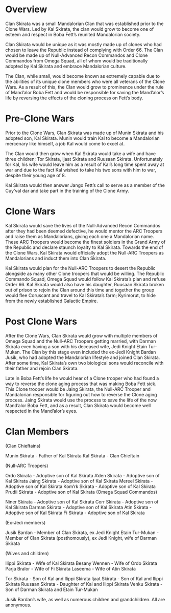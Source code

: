 # Overview

Clan Skirata was a small Mandalorian Clan that was established prior to the Clone Wars.
Led by Kal Skirata, the clan would grow to become one of esteem and respect in Boba Fett’s reunited Mandalorian society.

Clan Skirata would be unique as it was mostly made up of clones who had chosen to leave the Republic instead of complying with Order 66.
The Clan would be made up of Null-Advanced Recon Commandos and Clone Commandos from Omega Squad, all of whom would be traditionally adopted by Kal Skirata and embrace Mandalorian culture.

The Clan, while small, would become known as extremely capable due to the abilities of its unique clone members who were all veterans of the Clone Wars.
As a result of this, the Clan would grow to prominence under the rule of Mand’alor Boba Fett and would be responsible for saving the Mand’alor’s life by reversing the effects of the cloning process on Fett’s body.

# Pre-Clone Wars

Prior to the Clone Wars, Clan Skirata was made up of Munin Skirata and his adopted son, Kal Skirata.
Munin would train Kal to become a Mandalorian mercenary like himself, a job Kal would come to excel at.

The Clan would then grow when Kal Skirata would take a wife and have three children; Tor Skirata, Ijaat Skirata and Ruusaan Skirata.
Unfortunately for Kal, his wife would leave him as a result of Kal’s long time spent away at war and due to the fact Kal wished to take his two sons with him to war, despite their young age of 8.

Kal Skirata would then answer Jango Fett’s call to serve as a member of the Cuy’val dar and take part in the training of the Clone Army.

# Clone Wars

Kal Skirata would save the lives of the Null-Advanced Recon Commandos after they had been deemed defective, he would mentor the ARC Troopers and raise them as Mandalorians, giving each one a Mandalorian name.
These ARC Troopers would become the finest soldiers in the Grand Army of the Republic and declare staunch loyalty to Kal Skirata.
Towards the end of the Clone Wars, Kal Skirata would officially adopt the Null-ARC Troopers as Mandalorians and induct them into Clan Skirata.

Kal Skirata would plan for the Null-ARC Troopers to desert the Republic alongside as many other Clone troopers that would be willing.
The Republic Commando Squad, Omega Squad would follow Kal Skirata’s plan and refuse Order 66.
Kal Skirata would also have his daughter, Ruusaan Skirata broken out of prison to rejoin the Clan around this time and together the group would flee Coruscant and travel to Kal Skirata’s farm; Kyrimorut, to hide from the newly established Galactic Empire.

# Post Clone Wars

After the Clone Wars, Clan Skirata would grow with multiple members of Omega Squad and the Null-ARC Troopers getting married, with Darman Skirata even having a son with his deceased wife, Jedi Knight Etain Tur-Mukan.
The Clan by this stage even included the ex-Jedi Knight Bardan Jusik, who had adopted the Mandalorian lifestyle and joined Clan Skirata.
After some time, Kal Skirata’s own two biological sons would reconcile with their father and rejoin Clan Skirata.

Late in Boba Fett’s life he would hear of a Clone trooper who had found a way to reverse the clone aging process that was making Boba Fett sick.
This Clone trooper would be Jaing Skirata, the Null-ARC Trooper and Mandalorian responsible for figuring out how to reverse the Clone aging process.
Jaing Skirata would use the process to save the life of the now Mand’alor Boba Fett, and as a result, Clan Skirata would become well respected in the Mand’alor’s eyes.

# Clan Members

(Clan Chieftains)

Munin Skirata - Father of Kal Skirata
Kal Skirata - Clan Chieftain

(Null-ARC Troopers)

Ordo Skirata - Adoptive son of Kal Skirata
A’den Skirata - Adoptive son of Kal Skirata
Jaing Skirata - Adoptive son of Kal Skirata
Mereel Skirata - Adoptive son of Kal Skirata
Kom’rk Skirata - Adoptive son of Kal Skirata
Prudii Skirata - Adoptive son of Kal Skirata
(Omega Squad Commandos)

Niner Skirata - Adoptive son of Kal Skirata
Corr Skirata - Adoptive son of Kal Skirata
Darman Skirata - Adoptive son of Kal Skirata
Atin Skirata - Adoptive son of Kal Skirata
Fi Skirata - Adoptive son of Kal Skirata

(Ex-Jedi members)

Jusik Bardan - Member of Clan Skirata, ex Jedi Knight
Etain Tur-Mukan - Member of Clan Skirata (posthomously), ex Jedi Knight, wife of Darman Skirata

(Wives and children)

Ilippi Skirata - Wife of Kal Skirata
Besany Wennen - Wife of Ordo Skirata
Parja Bralor - Wife of Fi Skirata
Laseema - Wife of Atin Skirata

Tor Skirata - Son of Kal and Ilippi Skirata
Ijaat Skirata - Son of Kal and Ilippi Skirata
Ruusaan Skirata - Daughter of Kal and Ilippi Skirata
Venku Skirata - Son of Darman Skirata and Etain Tur-Mukan

Jusik Bardan’s wife, as well as numerous children and grandchildren.
All are anonymous.
